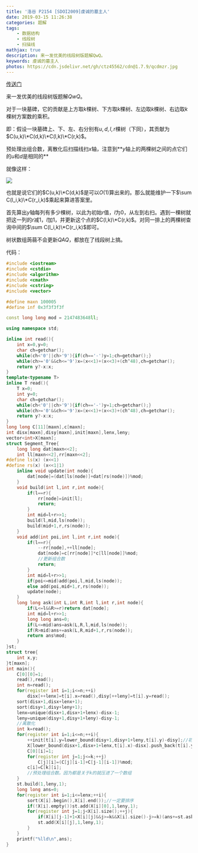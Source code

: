 ```yaml
---
title: '洛谷 P2154 [SDOI2009]虔诚的墓主人'
date: 2019-03-15 11:26:38
categories: 题解
tags:
	- 数据结构
	- 线段树
	- 扫描线
mathjax: true
description: 来一发优美的线段树版题解QwQ。
keywords: 虔诚的墓主人
photos: https://cdn.jsdelivr.net/gh/ctz45562/cdn@1.7.9/qcdmzr.jpg
---
```


[传送门](https://www.luogu.org/problemnew/show/P2154)

来一发优美的线段树版题解$QwQ$。

<!--more-->

对于一块墓碑，它的贡献是上方取$k$棵树、下方取$k$棵树、左边取$k$棵树、右边取$k$棵树方案数的乘积。

即：假设一块墓碑上、下、左、右分别有$u,d,l,r$棵树（下同），其贡献为$C(u,k)\*C(d,k)\*C(l,k)\*C(r,k)$。

预处理出组合数，离散化后扫描线扫$x$轴，注意到**$y$轴上的两棵树之间的点它们的$u$和$d$是相同的**

就像这样：

![](\images\虔诚的墓主人-1.png)

也就是说它们的$C(u,k)\*C(d,k)$是可以$O(1)$算出来的。那么就能维护一下$\sum C(l_i,k)\*C(r_i,k)$乘起来算进答案里。

首先算出$y$轴每列有多少棵树，以此为初始$r$值，$l$为$0$，从左到右扫。遇到一棵树就把这一列的$r$减$1$，$l$加$1$，并更新这个点的$C(l,k)\*C(r,k)$。对同一排上的两棵树查询中间的$\sum C(l_i,k)\*C(r_i,k)$即可。

树状数组蒟蒻不会更新$QAQ$，都放在了线段树上搞。

代码：

```cpp
#include <iostream>
#include <cstdio>
#include <algorithm>
#include <cmath>
#include <cstring>
#include <vector>

#define maxn 100005
#define inf 0x3f3f3f3f

const long long mod = 2147483648ll;

using namespace std;

inline int read(){
	int x=0,y=0;
	char ch=getchar();
	while(ch<'0'||ch>'9'){if(ch=='-')y=1;ch=getchar();}
	while(ch>='0'&&ch<='9')x=(x<<1)+(x<<3)+(ch^48),ch=getchar();
	return y?-x:x;
}
template<typename T>
inline T read(){
	T x=0;
	int y=0;
	char ch=getchar();
	while(ch<'0'||ch>'9'){if(ch=='-')y=1;ch=getchar();}
	while(ch>='0'&&ch<='9')x=(x<<1)+(x<<3)+(ch^48),ch=getchar();
	return y?-x:x;
}
long long C[11][maxn],c[maxn];
int disx[maxn],disy[maxn],init[maxn],lenx,leny;
vector<int>X[maxn];
struct Segment_Tree{
	long long dat[maxn<<2];
	int ll[maxn<<2],rr[maxn<<2];
#define ls(x) (x<<1)
#define rs(x) (x<<1|1)
	inline void update(int node){
		dat[node]=(dat[ls(node)]+dat[rs(node)])%mod;
	}
	void build(int l,int r,int node){
		if(l==r){
			rr[node]=init[l];
			return;
		}
		int mid=l+r>>1;
		build(l,mid,ls(node));
		build(mid+1,r,rs(node));
	}
	void add(int poi,int l,int r,int node){
		if(l==r){
			--rr[node],++ll[node];
			dat[node]=c[rr[node]]*c[ll[node]]%mod;
            //更新组合数
			return;
		}
		int mid=l+r>>1;
		if(poi<=mid)add(poi,l,mid,ls(node));
		else add(poi,mid+1,r,rs(node));
		update(node);
	}
	long long ask(int L,int R,int l,int r,int node){
		if(L<=l&&R>=r)return dat[node];
		int mid=l+r>>1;
		long long ans=0;
		if(L<=mid)ans=ask(L,R,l,mid,ls(node));
		if(R>mid)ans+=ask(L,R,mid+1,r,rs(node));
		return ans%mod;
	}
}st;
struct tree{
	int x,y;
}t[maxn];
int main(){
	C[0][0]=1;
	read(),read();
	int n=read();
	for(register int i=1;i<=n;++i)
		disx[++lenx]=t[i].x=read(),disy[++leny]=t[i].y=read();
	sort(disx+1,disx+lenx+1);
	sort(disy+1,disy+leny+1);
	lenx=unique(disx+1,disx+1+lenx)-disx-1;
	leny=unique(disy+1,disy+1+leny)-disy-1;
    //离散化
	int k=read();
	for(register int i=1;i<=n;++i){
		++init[t[i].y=lower_bound(disy+1,disy+1+leny,t[i].y)-disy];//初始的r值
		X[lower_bound(disx+1,disx+1+lenx,t[i].x)-disx].push_back(t[i].y);
		C[0][i]=1;
		for(register int j=1;j<=k;++j)
			C[j][i]=(C[j][i-1]+C[j-1][i-1])%mod;
		c[i]=C[k][i];
        //预处理组合数。因为都是关于k的就压进了一个数组
	}
	st.build(1,leny,1);
	long long ans=0;
	for(register int i=1;i<=lenx;++i){
		sort(X[i].begin(),X[i].end());//一定要排序
		if(!X[i].empty())st.add(X[i][0],1,leny,1);
		for(register int j=1;j<X[i].size();++j){
			if(X[i][j-1]+1<X[i][j]&&j>=k&&X[i].size()-j>=k)(ans+=st.ask(X[i][j-1]+1,X[i][j]-1,1,leny,1)*c[j]%mod*c[X[i].size()-j]%mod)%=mod;
			st.add(X[i][j],1,leny,1);
		}
	}
	printf("%lld\n",ans);
}

```

